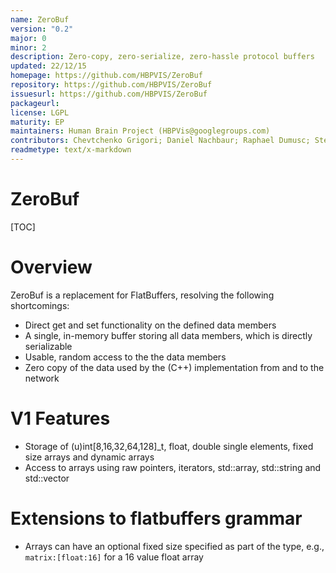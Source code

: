 ```yaml
---
name: ZeroBuf
version: "0.2"
major: 0
minor: 2
description: Zero-copy, zero-serialize, zero-hassle protocol buffers
updated: 22/12/15
homepage: https://github.com/HBPVIS/ZeroBuf
repository: https://github.com/HBPVIS/ZeroBuf
issuesurl: https://github.com/HBPVIS/ZeroBuf
packageurl: 
license: LGPL
maturity: EP
maintainers: Human Brain Project (HBPVis@googlegroups.com)
contributors: Chevtchenko Grigori; Daniel Nachbaur; Raphael Dumusc; Stefan Eilemann
readmetype: text/x-markdown
---
```

ZeroBuf
=======

[TOC]

# Overview

ZeroBuf is a replacement for FlatBuffers, resolving the following
shortcomings:

* Direct get and set functionality on the defined data members
* A single, in-memory buffer storing all data members, which is directly
  serializable
* Usable, random access to the the data members
* Zero copy of the data used by the (C++) implementation from and to the network

# V1 Features

* Storage of (u)int[8,16,32,64,128]_t, float, double single elements, fixed
  size arrays and dynamic arrays
* Access to arrays using raw pointers, iterators, std::array,
  std::string and std::vector

# Extensions to flatbuffers grammar

* Arrays can have an optional fixed size specified as part of the type,
  e.g., ```matrix:[float:16]``` for a 16 value float array


